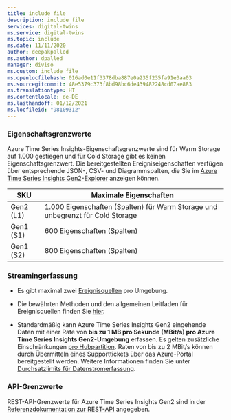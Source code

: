 ```yaml
---
title: include file
description: include file
services: digital-twins
ms.service: digital-twins
ms.topic: include
ms.date: 11/11/2020
author: deepakpalled
ms.author: dpalled
manager: diviso
ms.custom: include file
ms.openlocfilehash: 016ad0e11f3378dba887e0a235f235fa91e3aa03
ms.sourcegitcommit: 48e5379c373f8bd98bc6de439482248cd07ae883
ms.translationtype: HT
ms.contentlocale: de-DE
ms.lasthandoff: 01/12/2021
ms.locfileid: "98109312"
---
```

### <a name="property-limits"></a>Eigenschaftsgrenzwerte

Azure Time Series Insights-Eigenschaftsgrenzwerte sind für Warm Storage auf 1.000 gestiegen und für Cold Storage gibt es keinen Eigenschaftsgrenzwert. Die bereitgestellten Ereigniseigenschaften verfügen über entsprechende JSON-, CSV- und Diagrammspalten, die Sie im [Azure Time Series Insights Gen2-Explorer](../articles/time-series-insights/quickstart-explore-tsi.md) anzeigen können.

| SKU | Maximale Eigenschaften |
| --- | --- |
| Gen2 (L1) | 1\.000 Eigenschaften (Spalten) für Warm Storage und unbegrenzt für Cold Storage|
| Gen1 (S1) | 600 Eigenschaften (Spalten) |
| Gen1 (S2) | 800 Eigenschaften (Spalten) |

### <a name="streaming-ingestion"></a>Streamingerfassung

* Es gibt maximal zwei [Ereignisquellen](../articles/time-series-insights/concepts-streaming-ingestion-event-sources.md) pro Umgebung.

* Die bewährten Methoden und den allgemeinen Leitfaden für Ereignisquellen finden Sie [hier](../articles/time-series-insights/concepts-streaming-ingestion-event-sources.md#streaming-ingestion-best-practices).

* Standardmäßig kann Azure Time Series Insights Gen2 eingehende Daten mit einer Rate von **bis zu 1 MB pro Sekunde (MBit/s) pro Azure Time Series Insights Gen2-Umgebung** erfassen. Es gelten zusätzliche Einschränkungen [pro Hubpartition](../articles/time-series-insights/concepts-streaming-ingress-throughput-limits.md#hub-partitions-and-per-partition-limits). Raten von bis zu 2 MBit/s können durch Übermitteln eines Supporttickets über das Azure-Portal bereitgestellt werden. Weitere Informationen finden Sie unter [Durchsatzlimits für Datenstromerfassung](../articles/time-series-insights/concepts-streaming-ingress-throughput-limits.md).

### <a name="api-limits"></a>API-Grenzwerte

REST-API-Grenzwerte für Azure Time Series Insights Gen2 sind in der [Referenzdokumentation zur REST-API](/rest/api/time-series-insights/preview#limits-1) angegeben.